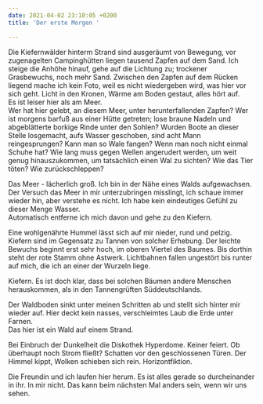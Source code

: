```yaml
---
date: 2021-04-02 23:10:05 +0200
title: 'Der erste Morgen '

---
```


Die Kiefernwälder hinterm Strand sind ausgeräumt von Bewegung, vor zugenagelten Campinghütten liegen tausend Zapfen auf dem Sand. Ich steige die Anhöhe hinauf, gehe auf die Lichtung zu; trockener Grasbewuchs, noch mehr Sand. Zwischen den Zapfen auf dem Rücken liegend mache ich kein Foto, weil es nicht wiedergeben wird, was hier vor sich geht. Licht in den Kronen, Wärme am Boden gestaut, alles hört auf.   
Es ist leiser hier als am Meer.  
Wer hat hier gelebt, an diesem Meer, unter herunterfallenden Zapfen? Wer ist morgens barfuß aus einer Hütte getreten; lose braune Nadeln und abgeblätterte borkige Rinde unter den Sohlen? Wurden Boote an dieser Stelle losgemacht, aufs Wasser geschoben, sind acht Mann reingesprungen? Kann man so Wale fangen? Wenn man noch nicht einmal Schuhe hat? Wie lang muss gegen Wellen angerudert werden, um weit genug hinauszukommen, um tatsächlich einen Wal zu sichten? Wie das Tier töten? Wie zurückschleppen?

Das Meer - lächerlich groß. Ich bin in der Nähe eines Walds aufgewachsen.   
Der Versuch das Meer in mir unterzubringen misslingt, ich schaue immer wieder hin, aber verstehe es nicht. Ich habe kein eindeutiges Gefühl zu dieser Menge Wasser.   
Automatisch entferne ich mich davon und gehe zu den Kiefern.

Eine wohlgenährte Hummel lässt sich auf mir nieder, rund und pelzig.  
Kiefern sind im Gegensatz zu Tannen von solcher Erhebung. Der leichte Bewuchs beginnt erst sehr hoch, im oberen Viertel des Baumes. Bis dorthin steht der rote Stamm ohne Astwerk. Lichtbahnen fallen ungestört bis runter auf mich, die ich an einer der Wurzeln liege.

Kiefern. Es ist doch klar, dass bei solchen Bäumen andere Menschen herauskommen, als in den Tannengrüften Süddeutschlands.

Der Waldboden sinkt unter meinen Schritten ab und stellt sich hinter mir wieder auf. Hier deckt kein nasses, verschleimtes Laub die Erde unter Farnen.  
Das hier ist ein Wald auf einem Strand. 

Bei Einbruch der Dunkelheit die Diskothek Hyperdome. Keiner feiert. Ob überhaupt noch Strom fließt? Schatten vor den geschlossenen Türen. Der Himmel kippt, Wolken schieben sich rein. Horizontfiktion.

Die Freundin und ich laufen hier herum. Es ist alles gerade so durcheinander in ihr. In mir nicht. Das kann beim nächsten Mal anders sein, wenn wir uns sehen.